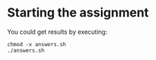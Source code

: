 # Starting the assignment

You could get results by executing:
```{bash}
chmod -x answers.sh
./answers.sh
```
